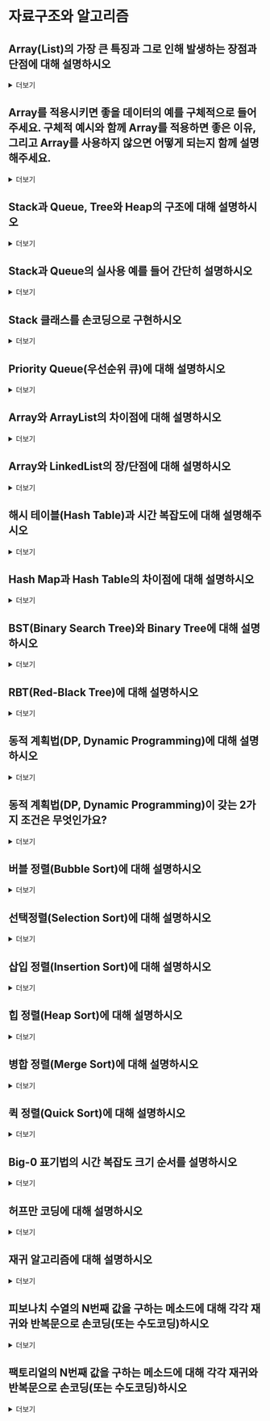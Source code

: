 # 자료구조와 알고리즘

## Array(List)의 가장 큰 특징과 그로 인해 발생하는 장점과 단점에 대해 설명하시오
<details>
  <summary>더보기</summary>

  **Array의 특징:** 고정된 크기의 동일한 타입 요소들을 연속된 메모리 공간에 저장하는 자료구조입니다.
  
  **장점:**
  - 인덱스를 통해 요소에 빠르게 접근할 수 있어 O(1) 시간 복잡도를 가집니다.
  - 메모리 효율이 높습니다.
  
  **단점:**
  - 크기가 고정되어 있어 크기를 미리 지정해야 합니다.
  - 요소의 삽입과 삭제가 비효율적입니다(O(n) 시간 복잡도).
</details>

## Array를 적용시키면 좋을 데이터의 예를 구체적으로 들어주세요. 구체적 예시와 함께 Array를 적용하면 좋은 이유, 그리고 Array를 사용하지 않으면 어떻게 되는지 함께 설명해주세요.
<details>
  <summary>더보기</summary>

  **예시:** 학생 성적 저장
  
  **Array를 적용하면 좋은 이유:** 성적은 정해진 수의 학생에 대해 순차적으로 저장되고, 인덱스를 통해 빠르게 접근할 수 있습니다.
  
  **Array를 사용하지 않으면:** 리스트나 다른 자료구조를 사용하면 메모리 사용이 비효율적이고, 접근 속도가 느려질 수 있습니다.
</details>

## Stack과 Queue, Tree와 Heap의 구조에 대해 설명하시오
<details>
  <summary>더보기</summary>

  **Stack:** LIFO(Last In First Out) 구조. 예: 책 쌓기.
  
  **Queue:** FIFO(First In First Out) 구조. 예: 줄 서기.
  
  **Tree:** 계층적 구조. 예: 디렉터리 구조.
  
  **Heap:** 완전 이진 트리로, 부모 노드가 자식 노드보다 크거나 작음. 예: 우선순위 큐.
</details>

## Stack과 Queue의 실사용 예를 들어 간단히 설명하시오
<details>
  <summary>더보기</summary>

  **Stack 실사용 예:** 함수 호출 시 사용되는 호출 스택.
  
  **Queue 실사용 예:** 프린터 작업 대기열.
</details>

## Stack 클래스를 손코딩으로 구현하시오
<details>
  <summary>더보기</summary>

```java
class Stack {
    private int maxSize;
    private int top;
    private int[] stackArray;

    public Stack(int size) {
        this.maxSize = size;
        this.stackArray = new int[maxSize];
        this.top = -1;
    }

    public void push(int value) {
        if (top == maxSize - 1) {
            System.out.println("Stack is full");
        } else {
            stackArray[++top] = value;
        }
    }

    public int pop() {
        if (top == -1) {
            System.out.println("Stack is empty");
            return -1;
        } else {
            return stackArray[top--];
        }
    }

    public int peek() {
        if (top == -1) {
            System.out.println("Stack is empty");
            return -1;
        } else {
            return stackArray[top];
        }
    }

    public boolean isEmpty() {
        return (top == -1);
    }
}
```
</details>

## Priority Queue(우선순위 큐)에 대해 설명하시오
<details>
  <summary>더보기</summary>

  **Priority Queue:** 각 요소가 우선순위를 가지며, 높은 우선순위의 요소가 먼저 처리되는 자료구조입니다. 예: 작업 스케줄링.
</details>

## Array와 ArrayList의 차이점에 대해 설명하시오
<details>
  <summary>더보기</summary>

  - **Array:** 고정 크기, 기본 자료형과 객체를 저장 가능.
  - **ArrayList:** 가변 크기, 객체만 저장 가능, 컬렉션 프레임워크의 일부분으로 다양한 메서드 제공.
</details>

## Array와 LinkedList의 장/단점에 대해 설명하시오
<details>
  <summary>더보기</summary>

  **Array:**
  - 장점: 인덱스를 통한 빠른 접근(O(1)).
  - 단점: 크기 변경 불가, 요소 삽입/삭제가 비효율적(O(n)).
  
  **LinkedList:**
  - 장점: 크기 변경 가능, 요소 삽입/삭제가 효율적(O(1)).
  - 단점: 인덱스를 통한 접근이 비효율적(O(n)).
</details>

## 해시 테이블(Hash Table)과 시간 복잡도에 대해 설명해주시오
<details>
  <summary>더보기</summary>

  **해시 테이블:** 키를 해시 함수로 해시값을 생성하여 값에 매핑하는 자료구조입니다. 평균적으로 O(1)의 시간 복잡도로 검색, 삽입, 삭제가 가능합니다. 하지만 해시 충돌이 발생하면 성능이 저하될 수 있습니다.
</details>

## Hash Map과 Hash Table의 차이점에 대해 설명하시오
<details>
  <summary>더보기</summary>

  - **HashMap:** 비동기화, null 키와 null 값을 허용.
  - **Hashtable:** 동기화, null 키와 null 값을 허용하지 않음.
</details>

## BST(Binary Search Tree)와 Binary Tree에 대해 설명하시오
<details>
  <summary>더보기</summary>

  - **Binary Tree:** 노드가 최대 두 개의 자식을 가지는 트리 구조.
  - **Binary Search Tree:** 이진 트리의 일종으로, 왼쪽 자식은 부모보다 작고, 오른쪽 자식은 부모보다 큽니다.
</details>

## RBT(Red-Black Tree)에 대해 설명하시오
<details>
  <summary>더보기</summary>

  **Red-Black Tree:** 자가 균형 이진 탐색 트리로, 각 노드가 빨간색 또는 검은색으로 색칠됩니다. 삽입과 삭제 시 규칙을 통해 균형을 유지하여 O(log n)의 시간 복잡도를 보장합니다.
</details>

## 동적 계획법(DP, Dynamic Programming)에 대해 설명하시오
<details>

<summary>더보기</summary>

  **동적 계획법:** 복잡한 문제를 단순한 하위 문제로 나누어 해결하고, 그 결과를 저장하여 같은 문제를 다시 계산하지 않도록 하는 알고리즘 기법입니다.
</details>

## 동적 계획법(DP, Dynamic Programming)이 갖는 2가지 조건은 무엇인가요?
<details>
  <summary>더보기</summary>

  1. **Optimal Substructure:** 문제의 최적해가 하위 문제의 최적해로 구성됩니다.
  2. **Overlapping Subproblems:** 동일한 하위 문제가 반복적으로 나타납니다.
</details>

## 버블 정렬(Bubble Sort)에 대해 설명하시오
<details>
  <summary>더보기</summary>

  **버블 정렬:** 인접한 두 요소를 비교하여 잘못된 순서이면 교환하는 과정을 반복합니다. O(n^2) 시간 복잡도를 가집니다.
</details>

## 선택정렬(Selection Sort)에 대해 설명하시오
<details>
  <summary>더보기</summary>

  **선택 정렬:** 리스트에서 최솟값을 찾아 맨 앞의 요소와 교환하는 과정을 반복합니다. O(n^2) 시간 복잡도를 가집니다.
</details>

## 삽입 정렬(Insertion Sort)에 대해 설명하시오
<details>
  <summary>더보기</summary>

  **삽입 정렬:** 정렬된 부분과 정렬되지 않은 부분을 나누고, 정렬되지 않은 부분의 요소를 정렬된 부분의 적절한 위치에 삽입합니다. O(n^2) 시간 복잡도를 가집니다.
</details>

## 힙 정렬(Heap Sort)에 대해 설명하시오
<details>
  <summary>더보기</summary>

  **힙 정렬:** 힙 자료구조를 이용하여 정렬하는 알고리즘입니다. 최대 힙이나 최소 힙을 만들어 정렬합니다. O(n log n) 시간 복잡도를 가집니다.
</details>

## 병합 정렬(Merge Sort)에 대해 설명하시오
<details>
  <summary>더보기</summary>

  **병합 정렬:** 분할 정복 알고리즘의 일종으로, 리스트를 반으로 나누어 각각을 재귀적으로 정렬한 후, 병합하여 정렬합니다. O(n log n) 시간 복잡도를 가집니다.
</details>

## 퀵 정렬(Quick Sort)에 대해 설명하시오
<details>
  <summary>더보기</summary>

  **퀵 정렬:** 분할 정복 알고리즘의 일종으로, 피벗을 기준으로 리스트를 분할하고, 각 부분 리스트를 정렬하여 합칩니다. 평균적으로 O(n log n) 시간 복잡도를 가집니다.
</details>

## Big-0 표기법의 시간 복잡도 크기 순서를 설명하시오
<details>
  <summary>더보기</summary>

  - O(1): 상수 시간
  - O(log n): 로그 시간
  - O(n): 선형 시간
  - O(n log n): 선형 로그 시간
  - O(n^2): 이차 시간
  - O(2^n): 지수 시간
  - O(n!): 팩토리얼 시간
</details>

## 허프만 코딩에 대해 설명하시오
<details>
  <summary>더보기</summary>

  **허프만 코딩:** 데이터 압축 알고리즘으로, 빈도수가 높은 문자에 짧은 코드, 빈도수가 낮은 문자에 긴 코드를 할당하여 전체 데이터의 길이를 줄입니다.
</details>

## 재귀 알고리즘에 대해 설명하시오
<details>
  <summary>더보기</summary>
  
  **재귀 알고리즘:** 함수가 자기 자신을 호출하여 문제를 해결하는 방법입니다. 기저 조건이 필요하며, 반복적인 문제를 간결하게 해결할 수 있습니다.
</details>

## 피보나치 수열의 N번째 값을 구하는 메소드에 대해 각각 재귀와 반복문으로 손코딩(또는 수도코딩)하시오
<details>
  <summary>더보기</summary>

**재귀 방식:**

```java
public int fibonacciRecursive(int n) {
    if (n <= 1) return n;
    return fibonacciRecursive(n - 1) + fibonacciRecursive(n - 2);
}
```

**반복문 방식:**

```java
public int fibonacciIterative(int n) {
    if (n <= 1) return n;
    int a = 0, b = 1, c;
    for (int i = 2; i <= n; i++) {
        c = a + b;
        a = b;
        b = c;
    }
    return b;
}
```
</details>

## 팩토리얼의 N번째 값을 구하는 메소드에 대해 각각 재귀와 반복문으로 손코딩(또는 수도코딩)하시오
<details>
  <summary>더보기</summary>

**재귀 방식:**

```java
public int factorialRecursive(int n) {
    if (n <= 1) return 1;
    return n * factorialRecursive(n - 1);
}
```

**반복문 방식:**

```java
public int factorialIterative(int n) {
    int result = 1;
    for (int i = 2; i <= n; i++) {
        result *= i;
    }
    return result;
}
```
</details>
